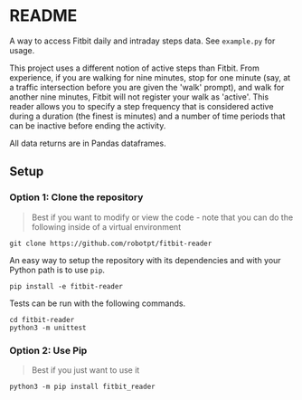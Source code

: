 README
======

A way to access Fitbit daily and intraday steps data.
See `example.py` for usage.

This project uses a different notion of active steps than Fitbit.
From experience, if you are walking for nine minutes, stop for one minute 
(say, at a traffic intersection before you are given the 'walk' prompt), and walk for
another nine minutes, Fitbit will not register your walk as 'active'.
This reader allows you to specify a step frequency that is considered active during a duration (the finest is minutes)
and a number of time periods that can be inactive before ending the activity.

All data returns are in Pandas dataframes.


Setup
-----

### Option 1: Clone the repository

> Best if you want to modify or view the code - note that you can do the following inside of a virtual environment

    git clone https://github.com/robotpt/fitbit-reader
    
An easy way to setup the repository with its dependencies and with your Python path
is to use `pip`.  

    pip install -e fitbit-reader

Tests can be run with the following commands.
    
    cd fitbit-reader
    python3 -m unittest

### Option 2: Use Pip

> Best if you just want to use it

    python3 -m pip install fitbit_reader

